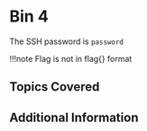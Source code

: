 # Bin 4

The SSH password is `password`

!!!note
    Flag is not in flag{} format

## Topics Covered

## Additional Information

